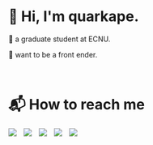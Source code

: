#  👋 Hi, I'm quarkape.

:school: a graduate student at ECNU.

:dizzy: want to be a front ender.   

&nbsp;

# :mailbox_with_mail: How to reach me

[![](https://img.shields.io/badge/bilibili-quarkape-lightgrey.svg?logo=bilibili&color=00A1D6&style=flat-square)](https://space.bilibili.com/282906175)&emsp;[![](https://img.shields.io/badge/csdn-quarkape-lightgrey.svg?logo=c&logoColor=fc5531&labelColor=ffffff&color=fc5531&style=flat-square)](https://blog.csdn.net/qq_43114230)&emsp;[![](https://img.shields.io/badge/twitter-quarkape-lightgrey.svg?logo=twitter&color=1da1f2&style=flat-square)](https://twitter.com/quarkape)&emsp;[![](https://img.shields.io/badge/instagram-quarkape-lightgrey.svg?logo=instagram&labelColor=ffffff&color=e4405f&style=flat-square)](https://www.instagram.com/quarkape/)&emsp;[![](https://img.shields.io/badge/gitee-quarkape-lightgrey.svg?logo=gitee&color=C71D23&style=flat-square)](https://gitee.com/quarkape/)   

